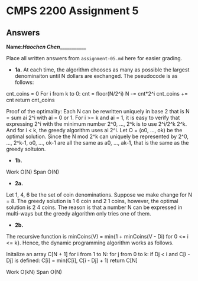# CMPS 2200 Assignment 5
## Answers

**Name:**_______Haochen Chen__________________


Place all written answers from `assignment-05.md` here for easier grading.





- **1a.**
At each time, the algorithm chooses as many as possible the largest denominaiton until N dollars are exchanged.
The pseudocode is as follows:

cnt_coins = 0
For i from k to 0:
    cnt = floor(N/2^i)
    N -= cnt*2^i
    cnt_coins += cnt
return cnt_coins

Proof of the optimality:
Each N can be rewritten uniquely in base 2 that is N = sum ai 2^i with ai = 0 or 1.
For i >= k and ai = 1, it is easy to verify that expressing 2^i with the minimum number 2^0, ..., 2^k is to use 2^i/2^k 2^k.
And for i < k, the greedy algorithm uses ai 2^i.
Let O = (o0, ..., ok) be the optimal solution.
Since the N mod 2^k can uniquely be represented by 2^0, ..., 2^k-1, o0, ..., ok-1 are all the same as a0, ..., ak-1, that is the same as the greedy soltuion.

- **1b.**

Work O(N)
Span O(N)

- **2a.**

Let 1, 4, 6 be the set of coin denominations.
Suppose we make change for N = 8.
The greedy solution is 1 6 coin and 2 1 coins, however, the optimal solution is 2 4 coins.
The reason is that a number N can be expressed in multi-ways but the greedy algorithm only tries one of them.

- **2b.**

The recursive function is minCoins(V) = min{1 + minCoins(V - Di) for 0 <= i <= k}.
Hence, the dynamic programming algorithm works as follows.

Initalize an array C[N + 1]
for i from 1 to N:
    for j from 0 to k:
        if Dj < i and C[i - Dj] is defined:
            C[i] = min(C[i], C[i - Dj] + 1)
return C[N]


Work O(kN)
Span O(N)